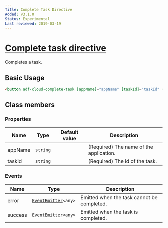 ```yaml
---
Title: Complete Task Directive
Added: v3.1.0
Status: Experimental
Last reviewed: 2019-03-19
---
```


# [Complete task directive](../../../lib/process-services-cloud/src/lib/task/directives/complete-task.directive.ts "Defined in complete-task.directive.ts")

Completes a task.

## Basic Usage

```html
<button adf-cloud-complete-task [appName]="appName" [taskId]="taskId" (success)="onTaskCompleted()">Complete</button>
```

## Class members

### Properties

| Name | Type | Default value | Description |
| ---- | ---- | ------------- | ----------- |
| appName | `string` |  | (Required) The name of the application. |
| taskId | `string` |  | (Required) The id of the task. |

### Events

| Name | Type | Description |
| ---- | ---- | ----------- |
| error | [`EventEmitter`](https://angular.io/api/core/EventEmitter)`<any>` | Emitted when the task cannot be completed. |
| success | [`EventEmitter`](https://angular.io/api/core/EventEmitter)`<any>` | Emitted when the task is completed. |
